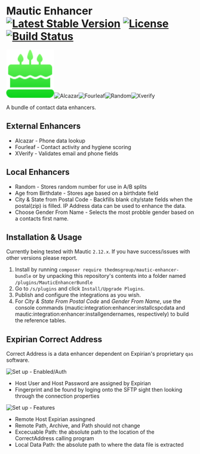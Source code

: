 # Mautic Enhancer [![Latest Stable Version](https://poser.pugx.org/thedmsgroup/mautic-enhancer-bundle/v/stable)](https://packagist.org/packages/thedmsgroup/mautic-enhancer-bundle) [![License](https://poser.pugx.org/thedmsgroup/mautic-enhancer-bundle/license)](https://packagist.org/packages/thedmsgroup/mautic-enhancer-bundle) [![Build Status](https://travis-ci.com/TheDMSGroup/mautic-enhancer.svg?branch=master)](https://travis-ci.com/TheDMSGroup/mautic-enhancer)

![Age from Birthdate](./Assets/img/agefrombirthdate.png)![Alcazar](./Assets/img/alcazar.png)![Fourleaf](./Assets/img/fourleaf.png)![Random](./Assets/img/random.png)![Xverify](./Assets/img/xverify.png)

A bundle of contact data enhancers.

## External Enhancers

- Alcazar - Phone data lookup
- Fourleaf - Contact activity and hygiene scoring
- XVerify - Validates email and phone fields

## Local Enhancers

- Random - Stores random number for use in A/B splits
- Age from Birthdate - Stores age based on a birthdate field
- City & State from Postal Code - Backfills blank city/state fields when the postal(zip) is filled. IP Address data can be used to enhance the data.
- Choose Gender From Name - Selects the most probble gender based on a contacts first name.

## Installation & Usage

Currently being tested with Mautic `2.12.x`.
If you have success/issues with other versions please report.

1. Install by running `composer require thedmsgroup/mautic-enhancer-bundle` or by unpacking this repository's contents into a folder named `/plugins/MauticEnhancerBundle`
2. Go to `/s/plugins` and click `Install/Upgrade Plugins`.
3. Publish and configure the integrations as you wish.
4. For *City & State From Postal Code* and *Gender From Name*, use the console commands (mautic:integration:enhancer:installcspcdata and mautic:integration:enhancer:installgendernames, respectively) to build the reference tables.

## Expirian Correct Address

Correct Address is a data enhancer dependent on Expirian's proprietary `qas` software.

![Set up - Enabled/Auth](./Assets/img/CorrectApg1.png)
 - Host User and Host Password are assigned by Expirian
 - Fingerprint and be found by loging onto the SFTP sight then looking through the connection properties

![Set up - Features](./Assets/img/CorrectApg2.png)
 - Remote Host Expirian assingned
 - Remote Path, Archive, and Path should not change
 - Excecuable Path: the absolute path to the location of the CorrectAddress calling program
 - Local Data Path: the absolute path to where the data file is extracted



